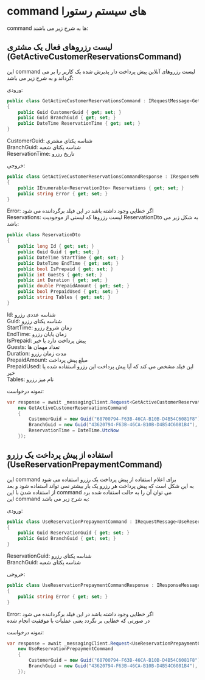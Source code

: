 # command های سیستم رستورا

command ها به شرح زیر می باشند:

## لیست رزروهای فعال یک مشتری (GetActiveCustomerReservationsCommand)

این command لیست رزروهای آنلاین پیش پرداخت دار پذیرش شده یک کاربر را بر می گرداند و به شرح زیر می باشد:

ورودی:

```cs
public class GetActiveCustomerReservationsCommand : IRequestMessage<GetActiveCustomerReservationsCommandResponse>
{
    public Guid CustomerGuid { get; set; }
    public Guid BranchGuid { get; set; }
    public DateTime ReservationTime { get; set; }
}
```

CustomerGuid: شناسه یکتای مشتری  
BranchGuid: شناسه یکتای شعبه  
ReservationTime: تاریخ رزرو

خروجی:

```cs
public class GetActiveCustomerReservationsCommandResponse : IResponseMessage
{
    public IEnumerable<ReservationDto> Reservations { get; set; }
    public string Error { get; set; }
}
```

Error: اگر خطایی وجود داشته باشد در این فیلد برگرداننده می شود  
Reservations: لیست رزروها که لیستی از موجودیت ReservationDto به شکل زیر می باشد:

```cs
public class ReservationDto
{
    public long Id { get; set; }
    public Guid Guid { get; set; }
    public DateTime StartTime { get; set; }
    public DateTime EndTime { get; set; }
    public bool IsPrepaid { get; set; }
    public int Guests { get; set; }
    public int Duration { get; set; }
    public double PrepaidAmount { get; set; }
    public bool PrepaidUsed { get; set; }
    public string Tables { get; set; }
}
```

Id: شناسه عددی رزرو  
Guid: شناسه یکتای رزرو  
StartTime: زمان شروع رزرو  
EndTime: زمان پایان رزرو  
IsPrepaid: پیش پرداخت دارد یا خیر  
Guests: تعداد مهمان ها  
Duration: مدت زمان رزرو  
PrepaidAmount: مبلغ پیش پرداخت  
PrepaidUsed: این فیلد مشخص می کند که آیا پیش پرداخت این رزرو استفاده شده یا خیر  
Tables: نام میز رزرو

نمونه درخواست:

```cs
var response = await _messagingClient.Request<GetActiveCustomerReservationsCommand, GetActiveCustomerReservationsCommandResponse>(
    new GetActiveCustomerReservationsCommand
    {
        CustomerGuid = new Guid("68700794-F63B-46CA-B10B-D4B54C6081F8"),
        BranchGuid = new Guid("43620794-F63B-46CA-B10B-D4B54C6081B4"),
        ReservationTime = DateTime.UtcNow
    });
```

## استفاده از پیش پرداخت یک رزرو (UseReservationPrepaymentCommand)

این command برای اعلام استفاده از پیش پرداخت یک رزرو استفاده می شود  
به این شکل است که پیش پرداخت هر رزرو یک بار بیشتر نمی تواند استفاده شود و بعد از استفاده شدن با این command می توان آن را به حالت استفاده شده برد  
این command به شرح زیر می باشد:

ورودی:

```cs
public class UseReservationPrepaymentCommand : IRequestMessage<UseReservationPrepaymentCommandResponse>
{
    public Guid ReservationGuid { get; set; }
    public Guid BranchGuid { get; set; }
}
```

ReservationGuid: شناسه یکتای رزرو  
BranchGuid: شناسه یکتای شعبه

خروجی:

```cs
public class UseReservationPrepaymentCommandResponse : IResponseMessage
{
    public string Error { get; set; }
}
```

Error: اگر خطایی وجود داشته باشد در این فیلد برگرداننده می شود  
در صورتی که خطایی بر نگردد یعنی عملیات با موفقیت انجام شده

نمونه درخواست:

```cs
var response = await _messagingClient.Request<UseReservationPrepaymentCommand,  UseReservationPrepaymentCommandResponse>(
    new UseReservationPrepaymentCommand
    {
        CustomerGuid = new Guid("68700794-F63B-46CA-B10B-D4B54C6081F8"),
        BranchGuid = new Guid("43620794-F63B-46CA-B10B-D4B54C6081B4"),
    });
```
